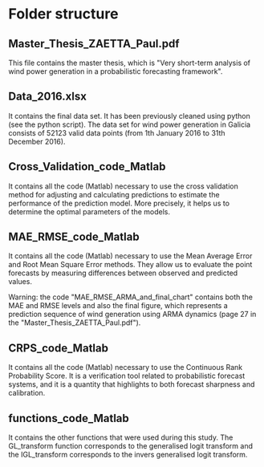 # Folder structure

## Master_Thesis_ZAETTA_Paul.pdf

This file contains the master thesis, which is "Very short-term analysis of wind power generation in a probabilistic forecasting framework". 

## Data_2016.xlsx

It contains the final data set. It has been previously cleaned using python (see the python script). The data set for wind power
generation in Galicia consists of 52123 valid data points (from 1th January 2016 to 31th December 2016).

## Cross_Validation_code_Matlab

It contains all the code (Matlab) necessary to use the cross validation method for adjusting and calculating predictions to estimate the performance of the prediction model. More precisely, it helps us to determine the optimal parameters of the models. 

## MAE_RMSE_code_Matlab

It contains all the code (Matlab) necessary to use the Mean Average Error and Root Mean Square Error methods. They allow us to evaluate the point forecasts by measuring differences between observed and predicted values.

Warning: the code "MAE_RMSE_ARMA_and_final_chart" contains both the MAE and RMSE levels and also the final figure, which represents a prediction sequence of wind generation using ARMA dynamics (page 27 in the "Master_Thesis_ZAETTA_Paul.pdf").

## CRPS_code_Matlab

It contains all the code (Matlab) necessary to use the Continuous Rank Probability Score. It is a verification tool related to probabilistic forecast systems, and it is a quantity that highlights to both forecast sharpness and calibration.

## functions_code_Matlab

It contains the other functions that were used during this study. The GL_transform function corresponds to the generalised logit transform and the IGL_transform corresponds to the invers generalised logit transform. 

